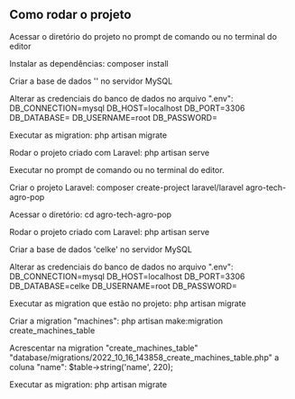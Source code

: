 ## Como rodar o projeto

Acessar o diretório do projeto no prompt de comando ou no terminal do editor

Instalar as dependências: composer install

Criar a base de dados '' no servidor MySQL

Alterar as credenciais do banco de dados no arquivo ".env":
DB_CONNECTION=mysql
DB_HOST=localhost
DB_PORT=3306
DB_DATABASE=
DB_USERNAME=root
DB_PASSWORD=

Executar as migration: php artisan migrate

Rodar o projeto criado com Laravel: php artisan serve


Executar no prompt de comando ou no terminal do editor.

Criar o projeto Laravel: composer create-project laravel/laravel agro-tech-agro-pop

Acessar o diretório: cd agro-tech-agro-pop

Rodar o projeto criado com Laravel: php artisan serve

Criar a base de dados 'celke' no servidor MySQL

Alterar as credenciais do banco de dados no arquivo ".env":
DB_CONNECTION=mysql
DB_HOST=localhost
DB_PORT=3306
DB_DATABASE=celke
DB_USERNAME=root
DB_PASSWORD=

Executar as migration que estão no projeto: php artisan migrate

Criar a migration "machines": php artisan make:migration create_machines_table

Acrescentar na migration "create_machines_table" "database/migrations/2022_10_16_143858_create_machines_table.php" a coluna "name": $table->string('name', 220);

Executar as migration: php artisan migrate


